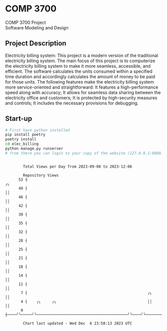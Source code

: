 # COMP 3700
COMP 3700 Project  
Software Modeling and Design
## Project Description
Electricity billing system: This project is a modern version of the traditional electricity billing system. The main focus of this project is to computerize the electricity billing system to make it more seamless, accessible, and efficient. The software calculates the units consumed within a specified time duration and accordingly calculates the amount of money to be paid for those units. The following features make the electricity billing system more service-oriented and straightforward: It features a high-performance speed along with accuracy; It allows for seamless data sharing between the electricity office and customers; It is protected by high-security measures and controls; It includes the necessary provisions for debugging.

## Start-up
```bash
# First have python installed
pip install poetry
poetry install
cd elec_billing
python manage.py runserver
# from there you can login to your copy of the website (127.0.0.1:8000), default creds are admin/admin
```

```

        Total Views per Day from 2023-09-08 to 2023-12-06

        Repository Views
      53 ┼                                                            ╭╮
      49 ┤                                                            ││
      46 ┤                                                            ││
      42 ┤                                                            ││
      39 ┤                                                            ││
      35 ┤                                                            ││
      32 ┤                                                            ││
      28 ┤                                                            ││
      25 ┤                                                            ││
      21 ┤                                                            ││
      18 ┤                                                            ││
      14 ┤                                                            ││
      11 ┤                                                            ││
       7 ┤                                                      ╭╮    ││
       4 ┤    ╭╮     ╭╮                                         ││    ││
       0 ┼────╯╰─────╯╰─────────────────────────────────────────╯╰────╯╰───────────────────────────

        Chart last updated - Wed Dec  6 23:58:13 2023 UTC
        
```
